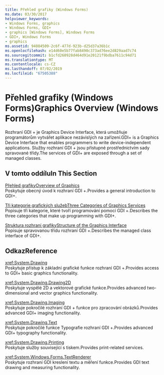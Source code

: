 ```yaml
---
title: Přehled grafiky (Windows Forms)
ms.date: 03/30/2017
helpviewer_keywords:
- Windows Forms, graphics
- Windows Forms, GDI+
- graphics [Windows Forms], Windows Forms
- GDI+, Windows Forms
- graphics
ms.assetid: 94084509-2c6f-477d-923b-d25d37a36b1c
ms.openlocfilehash: e14d60e5b77fab8490c373ad76ee2d829aad7c74
ms.sourcegitcommit: b1cfd260928d464d91e20121f9bdba7611c94d71
ms.translationtype: MT
ms.contentlocale: cs-CZ
ms.lasthandoff: 07/02/2019
ms.locfileid: "67505388"
---
```

# <a name="graphics-overview-windows-forms"></a><span data-ttu-id="40460-102">Přehled grafiky (Windows Forms)</span><span class="sxs-lookup"><span data-stu-id="40460-102">Graphics Overview (Windows Forms)</span></span>
<span data-ttu-id="40460-103">Rozhraní GDI + je Graphics Device Interface, která umožňuje programátorům vytvářet aplikace nezávislých na zařízení.</span><span class="sxs-lookup"><span data-stu-id="40460-103">GDI+ is a Graphics Device Interface that enables programmers to write device-independent applications.</span></span> <span data-ttu-id="40460-104">Služby rozhraní GDI + jsou přístupné prostřednictvím sady spravované třídy.</span><span class="sxs-lookup"><span data-stu-id="40460-104">The services of GDI+ are exposed through a set of managed classes.</span></span>  
  
## <a name="in-this-section"></a><span data-ttu-id="40460-105">V tomto oddílu</span><span class="sxs-lookup"><span data-stu-id="40460-105">In This Section</span></span>  
 [<span data-ttu-id="40460-106">Přehled grafiky</span><span class="sxs-lookup"><span data-stu-id="40460-106">Overview of Graphics</span></span>](overview-of-graphics.md)  
 <span data-ttu-id="40460-107">Poskytuje obecný úvod k rozhraní GDI +.</span><span class="sxs-lookup"><span data-stu-id="40460-107">Provides a general introduction to GDI+.</span></span>  
  
 [<span data-ttu-id="40460-108">Tři kategorie grafických služeb</span><span class="sxs-lookup"><span data-stu-id="40460-108">Three Categories of Graphics Services</span></span>](three-categories-of-graphics-services.md)  
 <span data-ttu-id="40460-109">Popisuje tři kategorie, které tvoří programování pomocí GDI +.</span><span class="sxs-lookup"><span data-stu-id="40460-109">Describes the three categories that make up programming with GDI+.</span></span>  
  
 [<span data-ttu-id="40460-110">Struktura rozhraní grafiky</span><span class="sxs-lookup"><span data-stu-id="40460-110">Structure of the Graphics Interface</span></span>](structure-of-the-graphics-interface.md)  
 <span data-ttu-id="40460-111">Popisuje spravovanou třídu rozhraní GDI +.</span><span class="sxs-lookup"><span data-stu-id="40460-111">Describes the managed class interface of GDI+.</span></span>  
  
## <a name="reference"></a><span data-ttu-id="40460-112">Odkaz</span><span class="sxs-lookup"><span data-stu-id="40460-112">Reference</span></span>  
 <xref:System.Drawing>  
 <span data-ttu-id="40460-113">Poskytuje přístup k základní grafické funkce rozhraní GDI +.</span><span class="sxs-lookup"><span data-stu-id="40460-113">Provides access to GDI+ basic graphics functionality.</span></span>  
  
 <xref:System.Drawing.Drawing2D>  
 <span data-ttu-id="40460-114">Poskytuje vyspělé 2D a vektorové grafické funkce.</span><span class="sxs-lookup"><span data-stu-id="40460-114">Provides advanced two-dimensional and vector graphics functionality.</span></span>  
  
 <xref:System.Drawing.Imaging>  
 <span data-ttu-id="40460-115">Poskytuje pokročilé rozhraní GDI + funkce pro zpracování obrázků.</span><span class="sxs-lookup"><span data-stu-id="40460-115">Provides advanced GDI+ imaging functionality.</span></span>  
  
 <xref:System.Drawing.Text>  
 <span data-ttu-id="40460-116">Poskytuje pokročilé funkce Typografie rozhraní GDI +.</span><span class="sxs-lookup"><span data-stu-id="40460-116">Provides advanced GDI+ typography functionality.</span></span>  
  
 <xref:System.Drawing.Printing>  
 <span data-ttu-id="40460-117">Poskytuje služby související s tiskem.</span><span class="sxs-lookup"><span data-stu-id="40460-117">Provides print-related services.</span></span>  
  
 <xref:System.Windows.Forms.TextRenderer>  
 <span data-ttu-id="40460-118">Poskytuje rozhraní GDI kreslení textu a měření funkce.</span><span class="sxs-lookup"><span data-stu-id="40460-118">Provides GDI text drawing and measuring functionality.</span></span>
